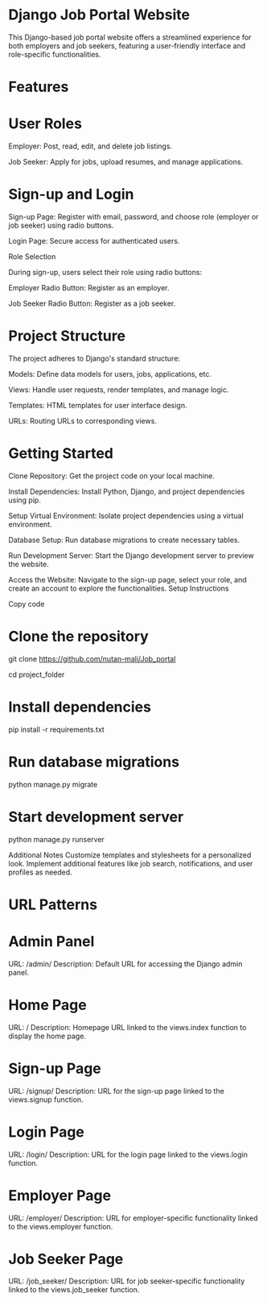 # Django Job Portal Website
This Django-based job portal website offers a streamlined experience for both employers and job seekers, featuring a user-friendly interface and role-specific functionalities.

# Features
# User Roles
Employer: Post, read, edit, and delete job listings.

Job Seeker: Apply for jobs, upload resumes, and manage applications.

# Sign-up and Login

Sign-up Page: Register with email, password, and choose role (employer or job seeker) using radio buttons.

Login Page: Secure access for authenticated users.

Role Selection

During sign-up, users select their role using radio buttons:


Employer Radio Button: Register as an employer.

Job Seeker Radio Button: Register as a job seeker.

# Project Structure

The project adheres to Django's standard structure:

Models: Define data models for users, jobs, applications, etc.

Views: Handle user requests, render templates, and manage logic.

Templates: HTML templates for user interface design.

URLs: Routing URLs to corresponding views.

# Getting Started

Clone Repository: Get the project code on your local machine.

Install Dependencies: Install Python, Django, and project dependencies using pip.

Setup Virtual Environment: Isolate project dependencies using a virtual environment.

Database Setup: Run database migrations to create necessary tables.

Run Development Server: Start the Django development server to preview the website.

Access the Website: Navigate to the sign-up page, select your role, and create an account to explore the functionalities.
Setup Instructions


Copy code
# Clone the repository
git clone <https://github.com/nutan-mali/Job_portal>

cd project_folder

# Install dependencies
pip install -r requirements.txt

# Run database migrations
python manage.py migrate

# Start development server
python manage.py runserver

Additional Notes
Customize templates and stylesheets for a personalized look.
Implement additional features like job search, notifications, and user profiles as needed.


# URL Patterns

# Admin Panel
URL: /admin/
Description: Default URL for accessing the Django admin panel.

# Home Page
URL: /
Description: Homepage URL linked to the views.index function to display the home page.

# Sign-up Page
URL: /signup/
Description: URL for the sign-up page linked to the views.signup function.

# Login Page
URL: /login/
Description: URL for the login page linked to the views.login function.



# Employer Page
URL: /employer/
Description: URL for employer-specific functionality linked to the views.employer function.


# Job Seeker Page
URL: /job_seeker/
Description: URL for job seeker-specific functionality linked to the views.job_seeker function.
